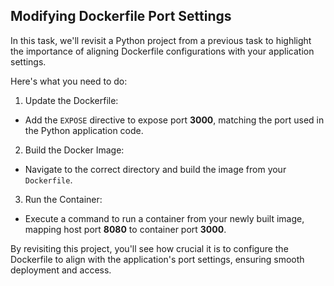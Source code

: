 ## Modifying Dockerfile Port Settings

In this task, we'll revisit a Python project from a previous task to highlight the importance of aligning Dockerfile configurations with your application settings.

Here's what you need to do:

1. Update the Dockerfile:
- Add the `EXPOSE` directive to expose port **3000**, matching the port used in the Python application code.

2. Build the Docker Image:
- Navigate to the correct directory and build the image from your `Dockerfile`.

3. Run the Container:
- Execute a command to run a container from your newly built image, mapping host port **8080** to container port **3000**.

By revisiting this project, you'll see how crucial it is to configure the Dockerfile to align with the application's port settings, ensuring smooth deployment and access.